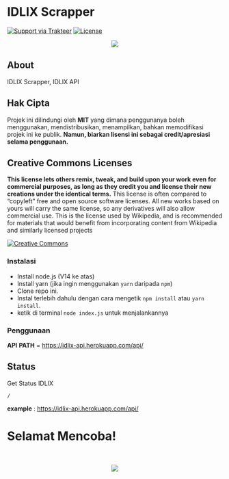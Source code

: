 # IDLIX Scrapper

[![Support via Trakteer](https://img.shields.io/badge/Support-me!-green)](https://trakteer.id/katowproject)
[![License](https://img.shields.io/badge/license-MIT-green)](https://github.com/annurdien/IDLIX-API/blob/main/LICENSE)

<p align="center"><img src="https://cdn.discordapp.com/attachments/583683143895220226/848097131444568104/wp2745322.png" /></p>

## About

IDLIX Scrapper, IDLIX API

## Hak Cipta

Projek ini dilindungi oleh **MIT** yang dimana penggunanya boleh menggunakan, mendistribusikan, menampilkan, bahkan
memodifikasi projek ini ke publik. **Namun, biarkan lisensi ini sebagai credit/apresiasi selama penggunaan.**

## Creative Commons Licenses

**This license lets others remix, tweak, and build upon your work even for commercial purposes, as long as they credit you and license their new creations under the identical terms.** This license is often compared to “copyleft” free and open source software licenses. All new works based on yours will carry the same license, so any derivatives will also allow commercial use. This is the license used by Wikipedia, and is recommended for materials that would benefit from incorporating content from Wikipedia and similarly licensed projects

[![Creative Commons](https://i.creativecommons.org/l/by-sa/4.0/88x31.png)](https://creativecommons.org/licenses/by-sa/4.0/ "Redirect to Creative Commons")

### Instalasi

- Install node.js (V14 ke atas)
- Install yarn (jika ingin menggunakan `yarn` daripada `npm`)
- Clone repo ini.
- Instal terlebih dahulu dengan cara mengetik `npm install` atau `yarn install`.<br>
- ketik di terminal `node index.js` untuk menjalankannya

### Penggunaan

**API** **PATH** = https://idlix-api.herokuapp.com/api/

## Status

Get Status IDLIX

```
/
```

**example** : https://idlix-api.herokuapp.com/api/

<p align="center"><h1>Selamat Mencoba!</h1><br></p>
<p align="center"><img src="https://c.tenor.com/TBL2c8I16LcAAAAM/isla-plastic-memories.gif" /></p>
